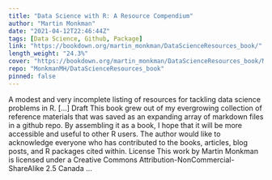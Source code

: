 ```yaml
---
title: "Data Science with R: A Resource Compendium"
author: "Martin Monkman"
date: "2021-04-12T22:46:44Z"
tags: [Data Science, Github, Package]
link: "https://bookdown.org/martin_monkman/DataScienceResources_book/"
length_weight: "24.3%"
cover: "https://bookdown.org/martin_monkman/DataScienceResources_book/Moralia_in_Job_MS_dragonslayer.jpg"
repo: "MonkmanMH/DataScienceResources_book"
pinned: false
---
```


A modest and very incomplete listing of resources for tackling data science problems in R. [...] Draft This book grew out of my evergrowing collection of reference materials that was saved as an expanding array of markdown files in a github repo. By assembling it as a book, I hope that it will be more accessible and useful to other R users. The author would like to acknowledge everyone who has contributed to the books, articles, blog posts, and R packages cited within. License This work by Martin Monkman is licensed under a Creative Commons Attribution-NonCommercial-ShareAlike 2.5 Canada ...
